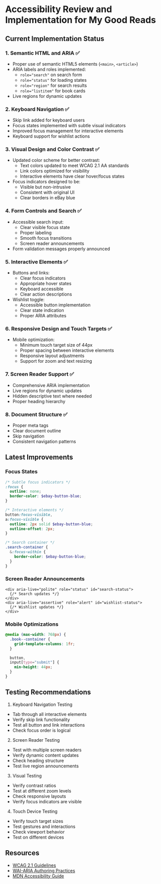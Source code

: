 # Accessibility Review and Implementation for My Good Reads

## Current Implementation Status

### 1. Semantic HTML and ARIA ✅

- Proper use of semantic HTML5 elements (`<main>`, `<article>`)
- ARIA labels and roles implemented:
  - `role="search"` on search form
  - `role="status"` for loading states
  - `role="region"` for search results
  - `role="listitem"` for book cards
- Live regions for dynamic updates

### 2. Keyboard Navigation ✅

- Skip link added for keyboard users
- Focus states implemented with subtle visual indicators
- Improved focus management for interactive elements
- Keyboard support for wishlist actions

### 3. Visual Design and Color Contrast ✅

- Updated color scheme for better contrast:
  - Text colors updated to meet WCAG 2.1 AA standards
  - Link colors optimized for visibility
  - Interactive elements have clear hover/focus states
- Focus indicators designed to be:
  - Visible but non-intrusive
  - Consistent with original UI
  - Clear borders in eBay blue

### 4. Form Controls and Search ✅

- Accessible search input:
  - Clear visible focus state
  - Proper labeling
  - Smooth focus transitions
  - Screen reader announcements
- Form validation messages properly announced

### 5. Interactive Elements ✅

- Buttons and links:
  - Clear focus indicators
  - Appropriate hover states
  - Keyboard accessible
  - Clear action descriptions
- Wishlist toggle:
  - Accessible button implementation
  - Clear state indication
  - Proper ARIA attributes

### 6. Responsive Design and Touch Targets ✅

- Mobile optimization:
  - Minimum touch target size of 44px
  - Proper spacing between interactive elements
  - Responsive layout adjustments
  - Support for zoom and text resizing

### 7. Screen Reader Support ✅

- Comprehensive ARIA implementation
- Live regions for dynamic updates
- Hidden descriptive text where needed
- Proper heading hierarchy

### 8. Document Structure ✅

- Proper meta tags
- Clear document outline
- Skip navigation
- Consistent navigation patterns

## Latest Improvements

### Focus States

```scss
/* Subtle focus indicators */
:focus {
  outline: none;
  border-color: $ebay-button-blue;
}

/* Interactive elements */
button:focus-visible,
a:focus-visible {
  outline: 2px solid $ebay-button-blue;
  outline-offset: 2px;
}

/* Search container */
.search-container {
  &:focus-within {
    border-color: $ebay-button-blue;
  }
}
```

### Screen Reader Announcements

```tsx
<div aria-live="polite" role="status" id="search-status">
  {/* Search updates */}
</div>
<div aria-live="assertive" role="alert" id="wishlist-status">
  {/* Wishlist updates */}
</div>
```

### Mobile Optimizations

```scss
@media (max-width: 768px) {
  .book--container {
    grid-template-columns: 1fr;
  }

  button,
  input[type="submit"] {
    min-height: 44px;
  }
}
```

## Testing Recommendations

1. Keyboard Navigation Testing

- Tab through all interactive elements
- Verify skip link functionality
- Test all button and link interactions
- Check focus order is logical

2. Screen Reader Testing

- Test with multiple screen readers
- Verify dynamic content updates
- Check heading structure
- Test live region announcements

3. Visual Testing

- Verify contrast ratios
- Test at different zoom levels
- Check responsive layouts
- Verify focus indicators are visible

4. Touch Device Testing

- Verify touch target sizes
- Test gestures and interactions
- Check viewport behavior
- Test on different devices

## Resources

- [WCAG 2.1 Guidelines](https://www.w3.org/WAI/WCAG21/quickref/)
- [WAI-ARIA Authoring Practices](https://www.w3.org/WAI/ARIA/apg/)
- [MDN Accessibility Guide](https://developer.mozilla.org/en-US/docs/Web/Accessibility)
